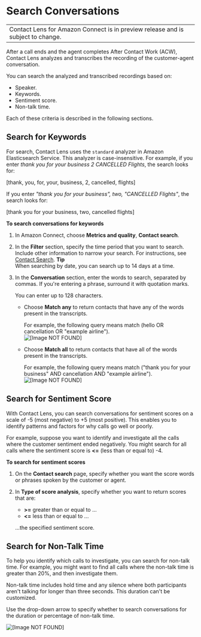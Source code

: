 # Search Conversations<a name="search-conversations"></a>


|  | 
| --- |
| Contact Lens for Amazon Connect is in preview release and is subject to change\. | 

After a call ends and the agent completes After Contact Work \(ACW\), Contact Lens analyzes and transcribes the recording of the customer\-agent conversation\.

You can search the analyzed and transcribed recordings based on: 
+ Speaker\.
+ Keywords\.
+ Sentiment score\.
+ Non\-talk time\.

Each of these criteria is described in the following sections\.

## Search for Keywords<a name="keyword-search"></a>

For search, Contact Lens uses the `standard` analyzer in Amazon Elasticsearch Service\. This analyzer is case\-insensitive\. For example, if you enter *thank you for your business 2 CANCELLED Flights*, the search looks for:

 \[thank, you, for, your, business, 2, cancelled, flights\]

If you enter *"thank you for your business", two, "CANCELLED Flights"*, the search looks for:

 \[thank you for your business, two, cancelled flights\]

**To search conversations for keywords**

1. In Amazon Connect, choose **Metrics and quality**, **Contact search**\.

1. In the **Filter** section, specify the time period that you want to search\. Include other information to narrow your search\. For instructions, see [Contact Search](contact-search.md)\.
**Tip**  
When searching by date, you can search up to 14 days at a time\. 

1. In the **Conversation** section, enter the words to search, separated by commas\. If you're entering a phrase, surround it with quotation marks\.

   You can enter up to 128 characters\.
   + Choose **Match any** to return contacts that have any of the words present in the transcripts\.

     For example, the following query means match \(hello OR cancellation OR "example airline"\)\.  
![\[Image NOT FOUND\]](http://docs.aws.amazon.com/connect/latest/adminguide/images/match-any.png)
   + Choose **Match all** to return contacts that have all of the words present in the transcripts\. 

     For example, the following query means match \("thank you for your business" AND cancellation AND "example airline"\)\.  
![\[Image NOT FOUND\]](http://docs.aws.amazon.com/connect/latest/adminguide/images/match-all.png)

## Search for Sentiment Score<a name="sentiment-search"></a>

With Contact Lens, you can search conversations for sentiment scores on a scale of \-5 \(most negative\) to \+5 \(most positive\)\. This enables you to identify patterns and factors for why calls go well or poorly\.

For example, suppose you want to identify and investigate all the calls where the customer sentiment ended negatively\. You might search for all calls where the sentiment score is **<=** \(less than or equal to\) \-4\. 

**To search for sentiment scores**

1. On the **Contact search** page, specify whether you want the score words or phrases spoken by the customer or agent\.

1. In **Type of score analysis**, specify whether you want to return scores that are:
   + **>=** greater than or equal to \.\.\.
   + **<=** less than or equal to \.\.\.

   \.\.\.the specified sentiment score\.

## Search for Non\-Talk Time<a name="nontalk-time-search"></a>

To help you identify which calls to investigate, you can search for non\-talk time\. For example, you might want to find all calls where the non\-talk time is greater than 20%, and then investigate them\.

Non\-talk time includes hold time and any silence where both participants aren't talking for longer than three seconds\. This duration can't be customized\.

Use the drop\-down arrow to specify whether to search conversations for the duration or percentage of non\-talk time\. 

![\[Image NOT FOUND\]](http://docs.aws.amazon.com/connect/latest/adminguide/images/non-talk-time.png)